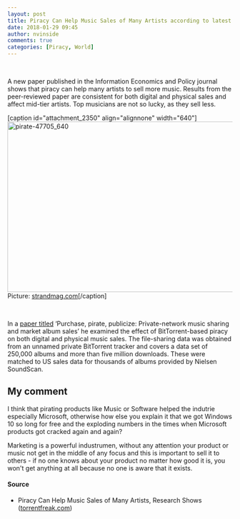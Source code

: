 ```yaml
---
layout: post
title: Piracy Can Help Music Sales of Many Artists according to latest research
date: 2018-01-29 09:45
author: nvinside
comments: true
categories: [Piracy, World]
---
```

&nbsp;

A new paper published in the Information Economics and Policy journal shows that piracy can help many artists to sell more music. Results from the peer-reviewed paper are consistent for both digital and physical sales and affect mid-tier artists. Top musicians are not so lucky, as they sell less.

[caption id="attachment_2350" align="alignnone" width="640"]<img class="alignnone size-full wp-image-2350" src="https://chefkochblog.files.wordpress.com/2018/01/pirate-47705_640.png" alt="pirate-47705_640" width="640" height="382" /> Picture: <a href="https://strandmag.com/10-books-about-modern-piracy/" target="_blank" rel="noopener">strandmag.com</a>[/caption]

<!--more-->

&nbsp;

In a <a href="http://qed.econ.queensu.ca/working_papers/papers/qed_wp_1354.pdf" target="_blank" rel="external nofollow noopener">paper titled</a> ‘Purchase, pirate, publicize: Private-network music sharing and market album sales’ he examined the effect of BitTorrent-based piracy on both digital and physical music sales. The file-sharing data was obtained from an unnamed private BitTorrent tracker and covers a data set of 250,000 albums and more than five million downloads. These were matched to US sales data for thousands of albums provided by Nielsen SoundScan.

<h2>My comment</h2>

I think that pirating products like Music or Software helped the indutrie especially Microsoft, otherwise how else you explain it that we got Windows 10 so long for free and the exploding numbers in the times when Microsoft products got cracked again and again?

Marketing is a powerful industrumen, without any attention your product or music not get in the middle of any focus and this is important to sell it to others - if no one knows about your product no matter how good it is, you won't get anything at all because no one is aware that it exists.

<h4>Source</h4>

<ul>
    <li>
<p class="entry-title">Piracy Can Help Music Sales of Many Artists, Research Shows (<a href="https://torrentfreak.com/piracy-can-help-music-sales-of-many-artists-research-shows-180128/" target="_blank" rel="noopener">torrentfreak.com</a>)</p>
</li>
</ul>
